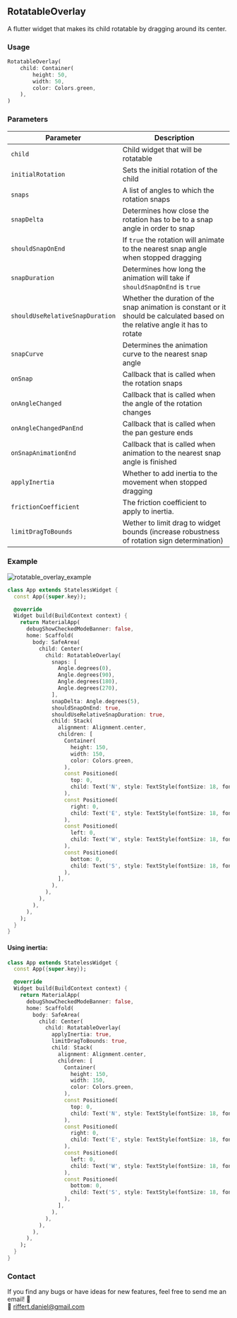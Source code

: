 ## RotatableOverlay

A flutter widget that makes its child rotatable by dragging around its center.

### Usage

```dart
RotatableOverlay(
    child: Container(
        height: 50,
        width: 50,
        color: Colors.green,
    ),
)
```

### Parameters

| Parameter | Description |
|---|---|
| `child` | Child widget that will be rotatable |
| `initialRotation` | Sets the initial rotation of the child |
| `snaps` | A list of angles to which the rotation snaps |
| `snapDelta` | Determines how close the rotation has to be to a snap angle in order to snap |
| `shouldSnapOnEnd` | If `true` the rotation will animate to the nearest snap angle when stopped dragging |
| `snapDuration` | Determines how long the animation will take if `shouldSnapOnEnd` is `true` |
| `shouldUseRelativeSnapDuration` | Whether the duration of the snap animation is constant or it should be calculated based on the relative angle it has to rotate |
| `snapCurve` | Determines the animation curve to the nearest snap angle |
| `onSnap` | Callback that is called when the rotation snaps |
| `onAngleChanged` | Callback that is called when the angle of the rotation changes |
| `onAngleChangedPanEnd` | Callback that is called when the pan gesture ends |
| `onSnapAnimationEnd` | Callback that is called when animation to the nearest snap angle is finished |
| `applyInertia` | Whether to add inertia to the movement when stopped dragging |
| `frictionCoefficient` | The friction coefficient to apply to inertia. |
| `limitDragToBounds` | Wether to limit drag to widget bounds (increase robustness of rotation sign determination) |

### Example

![rotatable_overlay_example](https://github.com/daniel-riffi/rotatable_overlay/assets/48239596/a8d96979-530e-4985-9f77-9bd622e20547)

```dart
class App extends StatelessWidget {
  const App({super.key});

  @override
  Widget build(BuildContext context) {
    return MaterialApp(
      debugShowCheckedModeBanner: false,
      home: Scaffold(
        body: SafeArea(
          child: Center(
            child: RotatableOverlay(
              snaps: [
                Angle.degrees(0),
                Angle.degrees(90),
                Angle.degrees(180),
                Angle.degrees(270),
              ],
              snapDelta: Angle.degrees(5),
              shouldSnapOnEnd: true,
              shouldUseRelativeSnapDuration: true,
              child: Stack(
                alignment: Alignment.center,
                children: [
                  Container(
                    height: 150,
                    width: 150,
                    color: Colors.green,
                  ),
                  const Positioned(
                    top: 0,
                    child: Text('N', style: TextStyle(fontSize: 18, fontWeight: FontWeight.bold)),
                  ),
                  const Positioned(
                    right: 0,
                    child: Text('E', style: TextStyle(fontSize: 18, fontWeight: FontWeight.bold)),
                  ),
                  const Positioned(
                    left: 0,
                    child: Text('W', style: TextStyle(fontSize: 18, fontWeight: FontWeight.bold)),
                  ),
                  const Positioned(
                    bottom: 0,
                    child: Text('S', style: TextStyle(fontSize: 18, fontWeight: FontWeight.bold)),
                  ),
                ],
              ),
            ),
          ),
        ),
      ),
    );
  }
}
```

#### Using inertia:
```dart
class App extends StatelessWidget {
  const App({super.key});

  @override
  Widget build(BuildContext context) {
    return MaterialApp(
      debugShowCheckedModeBanner: false,
      home: Scaffold(
        body: SafeArea(
          child: Center(
            child: RotatableOverlay(
              applyInertia: true,
              limitDragToBounds: true,
              child: Stack(
                alignment: Alignment.center,
                children: [
                  Container(
                    height: 150,
                    width: 150,
                    color: Colors.green,
                  ),
                  const Positioned(
                    top: 0,
                    child: Text('N', style: TextStyle(fontSize: 18, fontWeight: FontWeight.bold)),
                  ),
                  const Positioned(
                    right: 0,
                    child: Text('E', style: TextStyle(fontSize: 18, fontWeight: FontWeight.bold)),
                  ),
                  const Positioned(
                    left: 0,
                    child: Text('W', style: TextStyle(fontSize: 18, fontWeight: FontWeight.bold)),
                  ),
                  const Positioned(
                    bottom: 0,
                    child: Text('S', style: TextStyle(fontSize: 18, fontWeight: FontWeight.bold)),
                  ),
                ],
              ),
            ),
          ),
        ),
      ),
    );
  }
}
```

### Contact

If you find any bugs or have ideas for new features, feel free to send me an email! 👋 \
📧 riffert.daniel@gmail.com

